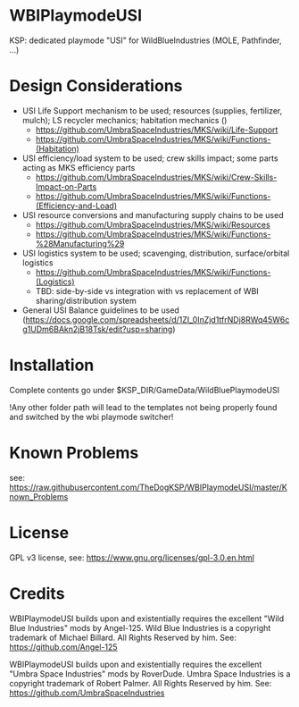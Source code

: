 # WBIPlaymodeUSI
KSP: dedicated playmode "USI" for WildBlueIndustries (MOLE, Pathfinder, ...)

# Design Considerations
* USI Life Support mechanism to be used; resources (supplies, fertilizer, mulch); LS recycler mechanics; habitation mechanics ()
   - https://github.com/UmbraSpaceIndustries/MKS/wiki/Life-Support
   - https://github.com/UmbraSpaceIndustries/MKS/wiki/Functions-(Habitation)   
* USI efficiency/load system to be used; crew skills impact; some parts acting as MKS efficiency parts 
   - https://github.com/UmbraSpaceIndustries/MKS/wiki/Crew-Skills-Impact-on-Parts
   - https://github.com/UmbraSpaceIndustries/MKS/wiki/Functions-(Efficiency-and-Load)
* USI resource conversions and manufacturing supply chains to be used
   - https://github.com/UmbraSpaceIndustries/MKS/wiki/Resources
   - https://github.com/UmbraSpaceIndustries/MKS/wiki/Functions-%28Manufacturing%29
* USI logistics system to be used; scavenging, distribution, surface/orbital logistics
   - https://github.com/UmbraSpaceIndustries/MKS/wiki/Functions-(Logistics)
   - TBD: side-by-side vs integration with vs replacement of WBI sharing/distribution system   
* General USI Balance guidelines to be used (https://docs.google.com/spreadsheets/d/1ZI_0InZjd1tfrNDj8RWq45W6cg1UDm6BAkn2jB18Tsk/edit?usp=sharing)

# Installation
Complete contents go under $KSP_DIR/GameData/WildBluePlaymodeUSI

!Any other folder path will lead to the templates not being properly found and switched by the wbi playmode switcher!

# Known Problems
see: https://raw.githubusercontent.com/TheDogKSP/WBIPlaymodeUSI/master/Known_Problems

# License
GPL v3 license, see: https://www.gnu.org/licenses/gpl-3.0.en.html

# Credits
WBIPlaymodeUSI builds upon and existentially requires the excellent "Wild Blue Industries" mods by Angel-125. Wild Blue Industries is a copyright trademark of Michael Billard. All Rights Reserved by him. See: https://github.com/Angel-125

WBIPlaymodeUSI builds upon and existentially requires the excellent "Umbra Space Industries" mods by RoverDude. Umbra Space Industries is a copyright trademark of Robert Palmer. All Rights Reserved by him. See: https://github.com/UmbraSpaceIndustries
